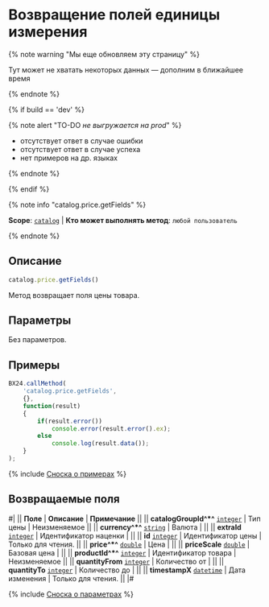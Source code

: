 # Возвращение полей единицы измерения

{% note warning "Мы еще обновляем эту страницу" %}

Тут может не хватать некоторых данных — дополним в ближайшее время

{% endnote %}

{% if build == 'dev' %}

{% note alert "TO-DO _не выгружается на prod_" %}

- отсутствует ответ в случае ошибки
- отсутствует ответ в случае успеха
- нет примеров на др. языках
  
{% endnote %}

{% endif %}

{% note info "catalog.price.getFields" %}

**Scope**: [`catalog`](../../scopes/permissions.md) | **Кто может выполнять метод**: `любой пользователь`

{% endnote %}

## Описание

```js
catalog.price.getFields()
```

Метод возвращает поля цены товара.

## Параметры

Без параметров.

## Примеры

```javascript
BX24.callMethod(
    'catalog.price.getFields',
    {},
    function(result)
    {
        if(result.error())
            console.error(result.error().ex);
        else
            console.log(result.data());
    }
);
```
{% include [Сноска о примерах](../../../_includes/examples.md) %}

## Возвращаемые поля

#|
|| **Поле** | **Описание** | **Примечание** ||
|| **catalogGroupId^*^** 
[`integer`](../../data-types.md) | Тип цены | Неизменяемое ||
|| **currency^*^** 
[`string`](../../data-types.md) | Валюта |  ||
|| **extraId**
[`integer`](../../data-types.md) | Идентификатор наценки | ||
|| **id**
[`integer`](../../data-types.md) | Идентификатор цены | Только для чтения. ||
|| **price^*^**
[`double`](../../data-types.md) | Цена |  ||
|| **priceScale** 
[`double`](../../data-types.md) | Базовая цена |  ||
|| **productId^*^**
[`integer`](../../data-types.md) | Идентификатор товара | Неизменяемое ||
|| **quantityFrom** 
[`integer`](../../data-types.md) | Количество от | ||
|| **quantityTo** 
[`integer`](../../data-types.md) | Количество до | ||
|| **timestampX** 
[`datetime`](../../data-types.md) | Дата изменения | Только для чтения. ||
|#

{% include [Сноска о параметрах](../../../_includes/required.md) %}